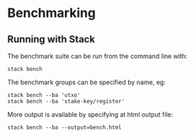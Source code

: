 # Benchmarking

## Running with Stack

The benchmark suite can be run from the command line with:

```shell
stack bench
```

The benchmark groups can be specified by name, eg:

```shell
stack bench --ba 'utxo'
stack bench --ba 'stake-key/register'
```

More output is available by specifying at html output file:

```shell
stack bench --ba --output=bench.html
```
